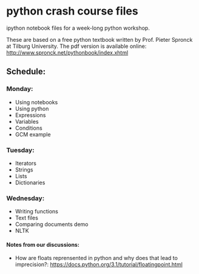 # python crash course files

ipython notebook files for a week-long python workshop.

These are based on a free python textbook written by Prof. Pieter Spronck at Tilburg University. The pdf version is available online: http://www.spronck.net/pythonbook/index.xhtml

## Schedule:

### Monday:

- Using notebooks
- Using python
- Expressions
- Variables
- Conditions
- GCM example

### Tuesday:

- Iterators
- Strings
- Lists
- Dictionaries

### Wednesday:

- Writing functions
- Text files
- Comparing documents demo
- NLTK

#### Notes from our discussions:

- How are floats reprensented in python and why does that lead to imprecision?: https://docs.python.org/3.1/tutorial/floatingpoint.html
